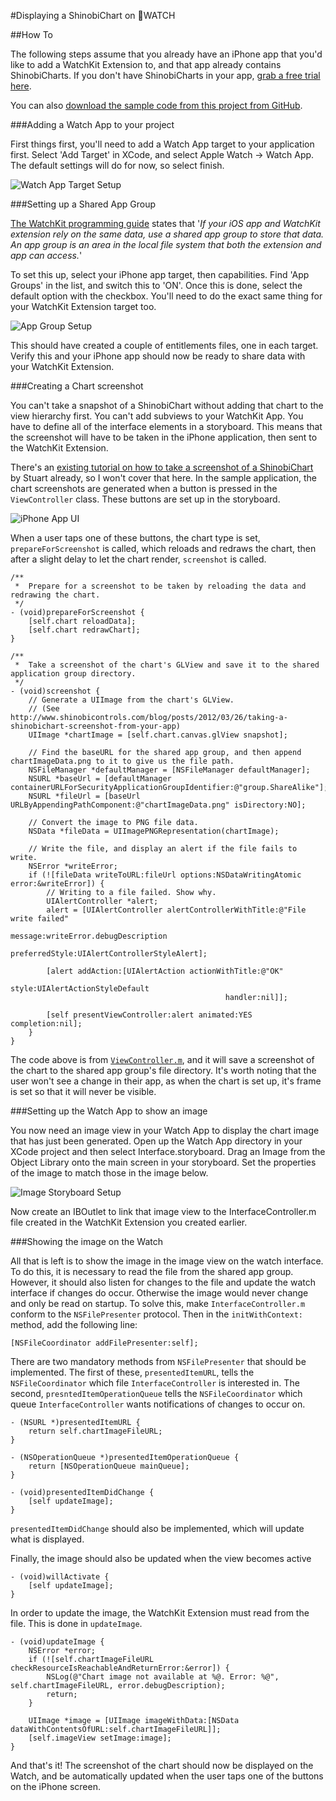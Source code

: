 #Displaying a ShinobiChart on WATCH



##How To

The following steps assume that you already have an iPhone app that you'd like to add a WatchKit Extension to, and that app already contains ShinobiCharts. If you don't have ShinobiCharts in your app, [grab a free trial here](http://www.shinobicontrols.com/ios/shinobisuite/price-plans/shinobicontrols-product-bundle/shinobicontrols-free-trial-form).

You can also [download the sample code from this project from GitHub](https://github.com/ShinobiControls/ChartWatch).

###Adding a Watch App to your project

First things first, you'll need to add a Watch App target to your application first. Select 'Add Target' in XCode, and select Apple Watch -> Watch App. The default settings will do for now, so select finish.

![Watch App Target Setup](images/add_watch_target.png "Adding a Watch App Target")


###Setting up a Shared App Group

[The WatchKit programming guide](https://developer.apple.com/library/prerelease/ios/documentation/General/Conceptual/WatchKitProgrammingGuide/DesigningaWatchKitApp.html "WatchKit Programming Guide") states that '*If your iOS app and WatchKit extension rely on the same data, use a shared app group to store that data. An app group is an area in the local file system that both the extension and app can access.*'

To set this up, select your iPhone app target, then capabilities. Find 'App Groups' in the list, and switch this to 'ON'. Once this is done, select the default option with the checkbox. You'll need to do the exact same thing for your WatchKit Extension target too.

![App Group Setup](images/app_group_setup.png "Adding a Watch App Target")

This should have created a couple of entitlements files, one in each target. Verify this and your iPhone app should now be ready to share data with your WatchKit Extension.

###Creating a Chart screenshot

You can't take a snapshot of a ShinobiChart without adding that chart to the view hierarchy first. You can't add subviews to your WatchKit App. You have to define all of the interface elements in a storyboard. This means that the screenshot will have to be taken in the iPhone application, then sent to the WatchKit Extension.

There's an [existing tutorial on how to take a screenshot of a ShinobiChart](http://www.shinobicontrols.com/blog/posts/2012/03/26/taking-a-shinobichart-screenshot-from-your-app) by Stuart already, so I won't cover that here. In the sample application, the chart screenshots are generated when a button is pressed in the `ViewController` class. These buttons are set up in the storyboard. 

![iPhone App UI](images/iPhone_app_ui.png "iPhone App UI")

When a user taps one of these buttons, the chart type is set, `prepareForScreenshot` is called, which reloads and redraws the chart, then after a slight delay to let the chart render, `screenshot` is called.

	/**
     *  Prepare for a screenshot to be taken by reloading the data and redrawing the chart.
     */
    - (void)prepareForScreenshot {
        [self.chart reloadData];
        [self.chart redrawChart];
    }

    /**
     *  Take a screenshot of the chart's GLView and save it to the shared application group directory.
     */
    - (void)screenshot {
        // Generate a UIImage from the chart's GLView.
        // (See http://www.shinobicontrols.com/blog/posts/2012/03/26/taking-a-shinobichart-screenshot-from-your-app)
        UIImage *chartImage = [self.chart.canvas.glView snapshot];
        
        // Find the baseURL for the shared app group, and then append chartImageData.png to it to give us the file path.
        NSFileManager *defaultManager = [NSFileManager defaultManager];
        NSURL *baseUrl = [defaultManager containerURLForSecurityApplicationGroupIdentifier:@"group.ShareAlike"];
        NSURL *fileUrl = [baseUrl URLByAppendingPathComponent:@"chartImageData.png" isDirectory:NO];
        
        // Convert the image to PNG file data.
        NSData *fileData = UIImagePNGRepresentation(chartImage);
        
        // Write the file, and display an alert if the file fails to write.
        NSError *writeError;
        if (![fileData writeToURL:fileUrl options:NSDataWritingAtomic error:&writeError]) {
            // Writing to a file failed. Show why.
            UIAlertController *alert;
            alert = [UIAlertController alertControllerWithTitle:@"File write failed"
                                                        message:writeError.debugDescription
                                                 preferredStyle:UIAlertControllerStyleAlert];
            
            [alert addAction:[UIAlertAction actionWithTitle:@"OK"
                                                      style:UIAlertActionStyleDefault
                                                    handler:nil]];
            
            [self presentViewController:alert animated:YES completion:nil];
        }
    }

The code above is from [`ViewController.m`](https://github.com/ShinobiControls/ChartWatch/blob/master/ChartWatch/ChartWatch/ViewController.m), and it will save a screenshot of the chart to the shared app group's file directory. It's worth noting that the user won't see a change in their app, as when the chart is set up, it's frame is set so that it will never be visible.

###Setting up the Watch App to show an image

You now need an image view in your Watch App to display the chart image that has just been generated. Open up the Watch App directory in your XCode project and then select Interface.storyboard. Drag an Image from the Object Library onto the main screen in your storyboard. Set the properties of the image to match those in the image below.

![Image Storyboard Setup](images/image_storyboard_setup.png "Setting up the image in the storyboard")

Now create an IBOutlet to link that image view to the InterfaceController.m file created in the WatchKit Extension you created earlier.

###Showing the image on the Watch

All that is left is to show the image in the image view on the watch interface. To do this, it is necessary to read the file from the shared app group. However, it should also listen for changes to the file and update the watch interface if changes do occur. Otherwise the image would never change and only be read on startup. To solve this, make `InterfaceController.m` conform to the `NSFilePresenter` protocol. Then in the `initWithContext:` method, add the following line:

	[NSFileCoordinator addFilePresenter:self];
	
There are two mandatory methods from `NSFilePresenter` that should be implemented. The first of these, `presentedItemURL`, tells the `NSFileCoordinator` which file `InterfaceController` is interested in. The second, `presntedItemOperationQueue` tells the `NSFileCoordinator` which queue `InterfaceController` wants notifications of changes to occur on. 

	- (NSURL *)presentedItemURL {
        return self.chartImageFileURL;
    }

    - (NSOperationQueue *)presentedItemOperationQueue {
        return [NSOperationQueue mainQueue];
    }

    - (void)presentedItemDidChange {
        [self updateImage];
    }

`presentedItemDidChange` should also be implemented, which will update what is displayed.

Finally, the image should also be updated when the view becomes active


	- (void)willActivate {
    	[self updateImage];
	}

In order to update the image, the WatchKit Extension must read from the file. This is done in `updateImage`.

	- (void)updateImage {
        NSError *error;
        if (![self.chartImageFileURL checkResourceIsReachableAndReturnError:&error]) {
            NSLog(@"Chart image not available at %@. Error: %@", self.chartImageFileURL, error.debugDescription);
            return;
        }
        
        UIImage *image = [UIImage imageWithData:[NSData dataWithContentsOfURL:self.chartImageFileURL]];
        [self.imageView setImage:image];
    }

And that's it! The screenshot of the chart should now be displayed on the Watch, and be automatically updated when the user taps one of the buttons on the iPhone screen.